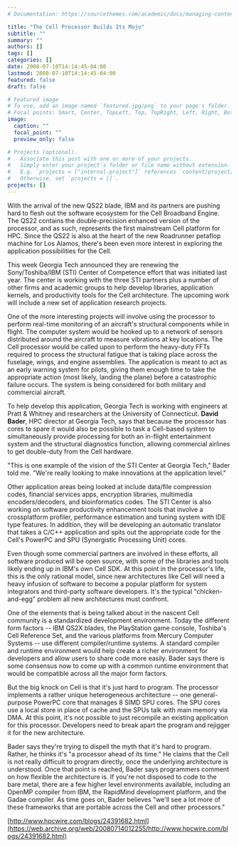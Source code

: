 ```yaml
---
# Documentation: https://sourcethemes.com/academic/docs/managing-content/

title: "The Cell Processor Builds Its Mojo"
subtitle: ""
summary: ""
authors: []
tags: []
categories: []
date: 2008-07-10T14:14:45-04:00
lastmod: 2008-07-10T14:14:45-04:00
featured: false
draft: false

# Featured image
# To use, add an image named `featured.jpg/png` to your page's folder.
# Focal points: Smart, Center, TopLeft, Top, TopRight, Left, Right, BottomLeft, Bottom, BottomRight.
image:
  caption: ""
  focal_point: ""
  preview_only: false

# Projects (optional).
#   Associate this post with one or more of your projects.
#   Simply enter your project's folder or file name without extension.
#   E.g. `projects = ["internal-project"]` references `content/project/deep-learning/index.md`.
#   Otherwise, set `projects = []`.
projects: []
---
```


With the arrival of the new QS22 blade, IBM and its partners are pushing hard to flesh out the
software ecosystem for the Cell Broadband Engine. The QS22 contains the double-precision
enhanced version of the processor, and as such, represents the first mainstream Cell platform
for HPC. Since the QS22 is also at the heart of the new Roadrunner petaflop machine for Los
Alamos, there's been even more interest in exploring the application possibilities for the Cell.

This week Georgia Tech announced they are renewing the Sony/Toshiba/IBM (STI) Center of
Competence effort that was initiated last year. The center is working with the three STI
partners plus a number of other firms and academic groups to help develop libraries,
application kernels, and productivity tools for the Cell architecture. The upcoming work will
include a new set of application research projects.

One of the more interesting projects will involve using the processor to perform real-time
monitoring of an aircraft's structural components while in flight. The computer system would
be hooked up to a network of sensors distributed around the aircraft to measure vibrations at
key locations. The Cell processor would be called upon to perform the heavy-duty FFTs
required to process the structural fatigue that is taking place across the fuselage, wings, and
engine assemblies. The application is meant to act as an early warning system for pilots, giving
them enough time to take the appropriate action (most likely, landing the plane) before a
catastrophic failure occurs. The system is being considered for both military and commercial
aircraft.

To help develop this application, Georgia Tech is working with engineers at Pratt & Whitney
and researchers at the University of Connecticut. **David Bader**, HPC director at Georgia Tech,
says that because the processor has cores to spare it would also be possible to task a Cell-based
system to simultaneously provide processing for both an in-flight entertainment system and
the structural diagnostics function, allowing commercial airlines to get double-duty from the
Cell hardware.

"This is one example of the vision of the STI Center at Georgia Tech," Bader told me. "We're
really looking to make innovations at the application level."

Other application areas being looked at include data/file compression codes, financial services
apps, encryption libraries, multimedia encoders/decoders, and bioinformatics codes. The STI
Center is also working on software productivity enhancement tools that involve a crossplatform
profiler, performance estimation and tuning system with IDE type features. In
addition, they will be developing an automatic translator that takes a C/C++ application and
spits out the appropriate code for the Cell's PowerPC and SPU (Synergistic Processing Unit)
cores.

Even though some commercial partners are involved in these efforts, all software produced will
be open source, with some of the libraries and tools likely ending up in IBM's own Cell SDK. At
this point in the processor's life, this is the only rational model, since new architectures like
Cell will need a heavy infusion of software to become a popular platform for system integrators
and third-party software developers. It's the typical "chicken-and-egg" problem all new
architectures must confront.

One of the elements that is being talked about in the nascent Cell community is a standardized
development environment. Today the different form factors -- IBM QS2X blades, the
PlayStation game console, Toshiba's Cell Reference Set, and the various platforms from
Mercury Computer Systems -- use different compiler/runtime systems. A standard compiler
and runtime environment would help create a richer environment for developers and allow
users to share code more easily. Bader says there is some consensus now to come up with a
common runtime environment that would be compatible across all the major form factors.

But the big knock on Cell is that it's just hard to program. The processor implements a rather
unique heterogeneous architecture -- one general-purpose PowerPC core that manages 8 SIMD
SPU cores. The SPU cores use a local store in place of cache and the SPUs talk with main
memory via DMA. At this point, it's not possible to just recompile an existing application for
this processor. Developers need to break apart the program and rejigger it for the new
architecture.

Bader says they're trying to dispell the myth that it's hard to program. Rather, he thinks it's "a
processor ahead of its time." He claims that the Cell is not really difficult to program directly,
once the underlying architecture is understood. Once that point is reached, Bader says
programmers comment on how flexible the architecture is. If you're not disposed to code to the
bare metal, there are a few higher level environments available, including an OpenMP compiler
from IBM, the RapidMind development platform, and the Gadae compiler. As time goes on,
Bader believes "we'll see a lot more of these frameworks that are portable across the Cell and
other processors."

[http://www.hpcwire.com/blogs/24391682.html](https://web.archive.org/web/20080714012255/http://www.hpcwire.com/blogs/24391682.html)
